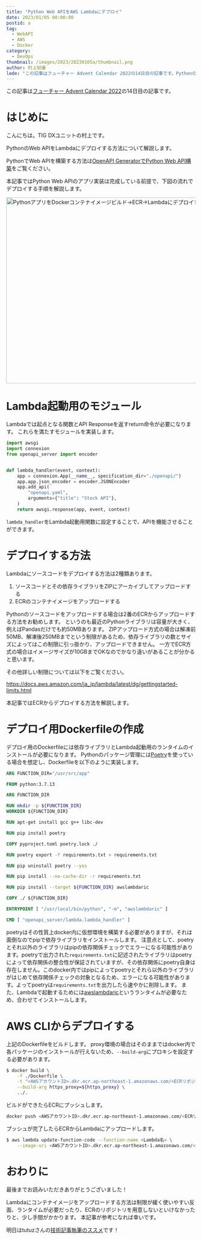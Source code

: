 ```yaml
---
title: "Python Web APIをAWS Lambdaにデプロイ"
date: 2023/01/05 00:00:00
postid: a
tag:
  - WebAPI
  - AWS
  - Docker
category:
  - DevOps
thumbnail: /images/2023/20230105a/thumbnail.png
author: 村上知優
lede: "この記事はフューチャー Advent Calendar 2022の14日目の記事です。PythonのWeb APIをLambdaにデプロイする方法について解説します。"
---
```

この記事は[フューチャー Advent Calendar 2022](https://qiita.com/advent-calendar/2022/future)の14日目の記事です。

# はじめに

こんにちは。TIG DXユニットの村上です。

PythonのWeb APIをLambdaにデプロイする方法について解説します。

PythonでWeb APIを構築する方法は[OpenAPI GeneratorでPython Web API構築](/articles/20221203a/)をご覧ください。

本記事ではPython Web APIのアプリ実装は完成している前提で、下図の流れでデプロイする手順を解説します。

<img src="/images/2023/20230105a/image.png" alt="PythonアプリをDockerコンテナイメージビルド→ECR→Lambdaにデプロイする" width="778" height="495" loading="lazy">

# Lambda起動用のモジュール

Lambdaでは起点となる関数とAPI Responseを返すreturn命令が必要になります。
これらを満たすモジュールを実装します。

```python lambda.py
import awsgi
import connexion
from openapi_server import encoder


def lambda_handler(event, context):
    app = connexion.App(__name__, specification_dir="./openapi/")
    app.app.json_encoder = encoder.JSONEncoder
    app.add_api(
        "openapi.yaml",
        arguments={"title": "Stock API"},
    )
    return awsgi.response(app, event, context)
```

`lambda_handler`をLambda起動用関数に設定することで、APIを機能させることができます。

# デプロイする方法

Lambdaにソースコードをデプロイする方法は2種類あります。

1. ソースコードとその依存ライブラリをZIPにアーカイブしてアップロードする
2. ECRのコンテナイメージをアップロードする

Pythonのソースコードをアップロードする場合は2番のECRからアップロードする方法をお勧めします。
というのも最近のPythonライブラリは容量が大きく、例えばPandasだけでも約50MBあります。
ZIPアップロード方式の場合は解凍前50MB、解凍後250MBまでという制限があるため、依存ライブラリの数とサイズによってはこの制限に引っ掛かり、アップロードできません。
一方でECR方式の場合はイメージサイズが10GBまでOKなのでかなり違いがあることが分かると思います。

その他詳しい制限については以下をご覧ください。

https://docs.aws.amazon.com/ja_jp/lambda/latest/dg/gettingstarted-limits.html

本記事ではECRからデプロイする方法を解説します。

# デプロイ用Dockerfileの作成

デプロイ用のDockerfileには依存ライブラリとLambda起動用のランタイムのインストールが必要になります。
Pythonのパッケージ管理には[Poetry](https://python-poetry.org/)を使っている場合を想定し、Dockerfileを以下のように実装します。

```dockerfile Dockerfile
ARG FUNCTION_DIR="/usr/src/app"

FROM python:3.7.13

ARG FUNCTION_DIR

RUN mkdir -p ${FUNCTION_DIR}
WORKDIR ${FUNCTION_DIR}

RUN apt-get install gcc g++ libc-dev

RUN pip install poetry

COPY pyproject.toml poetry.lock ./

RUN poetry export -f requirements.txt > requirements.txt

RUN pip uninstall poetry --yes

RUN pip install --no-cache-dir -r requirements.txt

RUN pip install --target ${FUNCTION_DIR} awslambdaric

COPY ./ ${FUNCTION_DIR}

ENTRYPOINT [ "/usr/local/bin/python", "-m", "awslambdaric" ]

CMD [ "openapi_server/lambda.lambda_handler" ]
```

poetryはその性質上docker内に仮想環境を構築する必要がありますが、それは面倒なのでpipで依存ライブラリをインストールします。
注意点として、poetryとそれ以外のライブラリはpipの依存関係チェックでエラーになる可能性があります。poetryで出力された`requirements.txt`に記述されたライブラリはpoetryによって依存関係の整合性が保証されていますが、その依存関係にpoetry自身は存在しません。このdocker内ではpipによってpoetryとそれら以外のライブラリがはじめて依存関係チェックの対象となるため、エラーになる可能性があります。よってpoetryは`requirements.txt`を出力したら速やかに削除します。
また、Lambdaで起動するためには[awslambdaric](https://github.com/aws/aws-lambda-python-runtime-interface-client)というランタイムが必要なため、合わせてインストールします。

# AWS CLIからデプロイする

上記のDockerfileをビルドします。
proxy環境の場合はそのままではdocker内で各パッケージのインストールが行えないため、`--build-arg`にプロキシを設定する必要があります。

```bash
$ docker build \
    -f ./Dockerfile \
	-t "<AWSアカウントID>.dkr.ecr.ap-northeast-1.amazonaws.com/<ECRリポジトリ名>:latest" \
	--build-arg https_proxy=${https_proxy} \
	../.
```

ビルドができたらECRにプッシュします。

```bash
docker push <AWSアカウントID>.dkr.ecr.ap-northeast-1.amazonaws.com/<ECRリポジトリ名>:latest
```

プッシュが完了したらECRからLambdaにアップロードします。

```bash
$ aws lambda update-function-code --function-name <Lambda名> \
	--image-uri <AWSアカウントID>.dkr.ecr.ap-northeast-1.amazonaws.com/<ECRリポジトリ名>:latest
```

# おわりに

最後までお読みいただきありがとうございました！

Lambdaにコンテナイメージをアップロードする方法は制限が緩く使いやすい反面、ランタイムが必要だったり、ECRのリポジトリを用意しないといけなかったりと、少し手間がかかります。
本記事が参考になれば幸いです。

明日はtutuzさんの[技術記事執筆のススメ](https://qiita.com/tutuz/items/a2db0a78e5977b3d942b)です！
